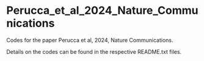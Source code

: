 # Perucca_et_al_2024_Nature_Communications
Codes for the paper Perucca et al, 2024, Nature Communications.

Details on the codes can be found in the respective README.txt files.
